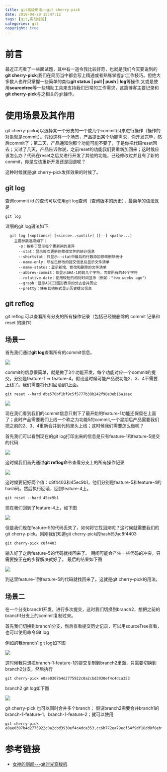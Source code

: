 ```yaml
---
title: git高级用法——git cherry-pick
date: 2019-04-20 15:47:12
tags: [git,实战经验] 
categories: git
copyright: true
---
```


# 前言

最近正巧看了一些面试题，其中有一道令我比较好奇，也就是我们今天要说到的**git cherry-pick**;我们在简历当中都会写上精通或者熟练掌握git工作技巧。但绝大多数人也许只掌握一些简单的类似**git status | pull | push | log**等操作,又或是使用**sourcetree**等一些辅助工具来支持我们日常的工作需求，这篇博客主要记录和**git cherry-pick**与之相关的git操作。

<!-- more -->

# 使用场景及其作用

git cherry-pick可以选择某一个分支的一个或几个commit(s)来进行操作（操作的对象就是commit）。假设这样一个场景，产品提出某个功能需求，你开发完毕，然后commit了；第二天，产品通知你那个功能可能不要了，于是你把代码reset回去；又过了几天，产品告诉你说，之前reset的功能我们要重新加回来；这时候应该怎么办？代码在reset之后又进行开发了其他的功能，已经修改过并且有了新的commit，你是应该重新开发还是回退呢？

这种时候就是git cherry-pick发挥效果的时候了。

## git log

查询commit id 的查询可以使用git log查询（查询版本的历史），最简单的语法就是
```
git log
```

详细的git log语法如下: 
```
  git log [<options>] [<since>..<until>] [[--] <path>...]
    主要参数选项如下：
      -p：按补丁显示每个更新间的差异
      --stat：显示每次更新的修改文件的统计信息
      --shortstat：只显示--stat中最后的行数添加修改删除统计
      --name-only：尽在已修改的提交信息后显示文件清单
      --name-status：显示新增、修改和删除的文件清单
      --abbrev-commit：仅显示SHA-1的前几个字符，而非所有的40个字符
      --relative-date：使用较短的相对时间显示（例如："two weeks ago"）
      --graph：显示ASCII图形表示的分支合并历史
      --pretty：使用其他格式显示历史提交信息
```

## git reflog

git reflog 可以查看所有分支的所有操作记录（包括已经被删除的 commit 记录和 reset 的操作）

## 场景一
首先我们通过**git log**查看所有的commit信息。

![](http://www.peanutyu.site/uploads/git高级用法——git-cherry-pick/gitlog1.png)

commit的信息很简单，就是做了3个功能开发，每个功能对应一个commit的提交，分别是feature-1 => feature-4。假设这时候可能产品说功能2、3、4不需要上线了。我们需要将代码回滚到1上面。

```
git reset --hard dbe570bf1bf9c5f5777b39b242f90e3eb16a1aec
```

![](http://www.peanutyu.site/uploads/git高级用法——git-cherry-pick/gitlog2.png)

现在我们看到我们的commit信息只剩下了最开始的feature-1功能还保留在上面了；此时产品需要我们上线一个称之为功能5的commit,一个星期后产品需要我们把之前的2、3、4重新合并到代码里头上线；这时候我们需要怎么做呢？

首先我们可以看到现在的git log打印出来的信息是只有feature-1和feature-5提交的代码

![](http://www.peanutyu.site/uploads/git高级用法——git-cherry-pick/gitlog3.png)

这时候我们首先通过**git reflog**命令查看分支上的所有操作记录

![](http://www.peanutyu.site/uploads/git高级用法——git-cherry-pick/gitreflog1.png)

这时候要记好两个值：c8f4403和45ec9b1，他们分别是feature-5和feature-4的hash码。然后执行回滚，回到feature-4上。

```
git reset --hard 45ec9b1
```
现在我们回到了feature-4上，如下图

![](http://www.peanutyu.site/uploads/git高级用法——git-cherry-pick/gitlog4.png)

但是我们现在feature-5的代码丢失了，如何将它找回来呢？这时候就需要我们的git cherry-pick。刚刚我们知道git cherry-pick的hash码为c8f4403

```
git cherry-pick c8f4403
```
输入好了之后feature-5的代码就找回来了。 期间可能会产生一些代码的冲突，只需要按正在的步骤解决就好了。 最后的结果如下图

![](http://www.peanutyu.site/uploads/git高级用法——git-cherry-pick/gitlog5.png)

到这里feature-1到feature-5的代码就找回来了。这就是git cherry-pick的用法。


## 场景二

在一个分支branch1开发，进行多次提交，这时我们切换到branch2，想把之前的branch1分支上的commit复制过来。

首先我们切换到branch1分支，然后查看提交历史记录，可以用sourceTree查看，也可以使用命令Git log

例如的我branch1 git log如下图

![](http://www.peanutyu.site/uploads/git高级用法——git-cherry-pick/gitlog6.png)

这时候我只想把branch-1-feature-1的提交复制到branch2里面，只需要切换到branch2分支，然后执行
```
git cherry-pick e8ae0307b4d2775922c0a2cbd3930ef4c4dca353
```
branch2 git log如下图

![](http://www.peanutyu.site/uploads/git高级用法——git-cherry-pick/gitlog7.png)

git cherry-pick 也可以同时合并多个branch； 假设branch2需要合并branch1的branch-1-feature-1，branch-1-feature-2；就可以使用

```
git cherry-pick e8ae0307b4d2775922c0a2cbd3930ef4c4dca353,cc6b772ea79ecf54f9df18dd8f0ebf868dfe9170
```

# 参考链接
* [女神的侧颜---git时光穿梭机](https://github.com/airuikun/blog/issues/5)












